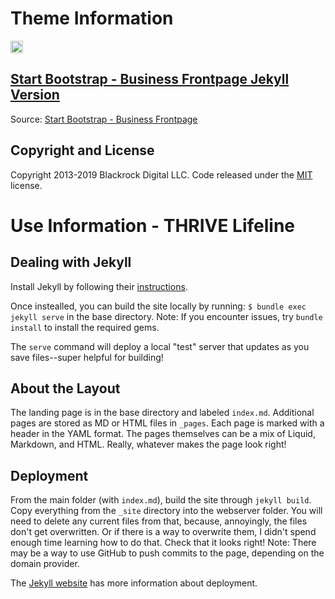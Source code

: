 # Theme Information

<a href="https://jekyll-themes.com">
<img src="https://img.shields.io/badge/featured%20on-JT-red.svg" height="20" alt="Jekyll Themes Shield">
</a>

## [Start Bootstrap - Business Frontpage Jekyll Version](https://webjeda.com/business-frontpage/)

Source: [Start Bootstrap - Business Frontpage](https://startbootstrap.com/template-overviews/business-frontpage/)

## Copyright and License

Copyright 2013-2019 Blackrock Digital LLC. Code released under the 
[MIT](https://github.com/BlackrockDigital/startbootstrap-business-frontpage/blob/gh-pages/LICENSE) license.

# Use Information - THRIVE Lifeline

## Dealing with Jekyll
Install Jekyll by following their [instructions](https://jekyllrb.com/docs/installation/).

Once instealled, you can build the site locally by running: `$ bundle exec jekyll serve`
in the base directory.
Note: If you encounter issues, try `bundle install` to install the required gems.

The `serve` command will deploy a local "test" server that updates as you save files--super 
helpful for building!

## About the Layout
The landing page is in the base directory and labeled `index.md`.
Additional pages are stored as MD or HTML files in `_pages`.
Each page is marked with a header in the YAML format. The pages themselves
can be a mix of Liquid, Markdown, and HTML. Really, whatever makes the page look right!

## Deployment
From the main folder (with `index.md`), build the site through `jekyll build`.
Copy everything from the `_site` directory into the webserver folder.
You will need to delete any current files from that, because, annoyingly, the files don't get overwritten. 
Or if there is a way to overwrite them, I didn't spend enough time learning how to do that.
Check that it looks right!
Note: There may be a way to use GitHub to push commits to the page, depending on the domain provider.

The [Jekyll website](https://jekyllrb.com/docs/deployment/) has more information about deployment.
